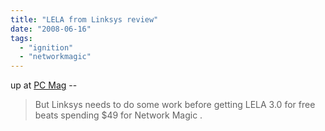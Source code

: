 ```yaml
---
title: "LELA from Linksys review"
date: "2008-06-16"
tags: 
  - "ignition"
  - "networkmagic"
---
```


up at [PC Mag](http://www.pcmag.com/article2/0,1759,2320073,00.asp?kc=PCRSS02129TX1K0000530) --

> But Linksys needs to do some work before getting LELA 3.0 for free beats spending $49 for Network Magic .
